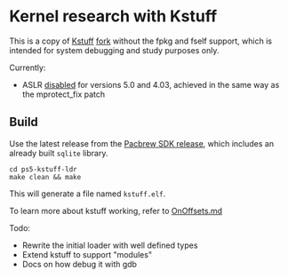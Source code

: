 # Kernel research with Kstuff

This is a copy of [Kstuff](https://github.com/sleirsgoevy/ps4jb-payloads/tree/bd-jb/ps5-kstuff) [fork](https://github.com/ps5-payload-dev/kstuff) without the fpkg and fself support, which is intended for system debugging and study purposes only.

Currently:

- ASLR [disabled](https://github.com/buzzer-re/playstation_research_utils/blob/787054ada7b54f2e2cfabd96ee03d2bf53d83397/ps5_kernel_research/kstuff-no-fpkg/ps5-kstuff/uelf/syscall_fixes.c#L25) for versions 5.0 and 4.03, achieved in the same way as the mprotect_fix patch


## Build
Use the latest release from the [Pacbrew SDK release](https://github.com/ps5-payload-dev/pacbrew-repo/releases/tag/v0.20), which includes an already built `sqlite` library.

```
cd ps5-kstuff-ldr
make clean && make
```

This will generate a file named `kstuff.elf`.

To learn more about kstuff working, refer to [OnOffsets.md](https://gist.github.com/sleirsgoevy/26c482553b9fa604dd9b8ba7dfe654d6)

Todo:

- Rewrite the initial loader with well defined types
- Extend kstuff to support "modules" 
- Docs on how debug it with gdb
